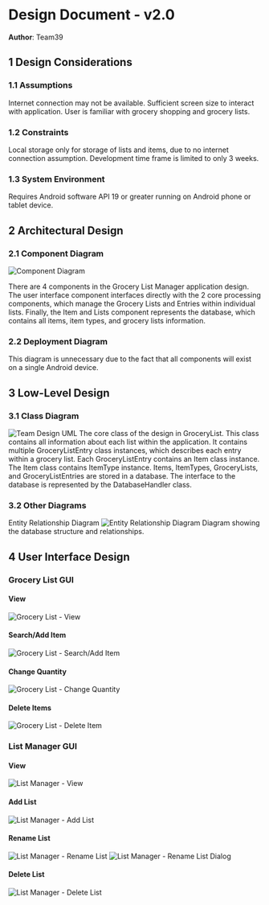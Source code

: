 # Design Document - v2.0
**Author**: Team39

## 1 Design Considerations
### 1.1 Assumptions
Internet connection may not be available. Sufficient screen size to interact with application. User is familiar with grocery shopping and grocery lists.

### 1.2 Constraints
Local storage only for storage of lists and items, due to no internet connection assumption. Development time frame is limited to only 3 weeks.

### 1.3 System Environment
Requires Android software API 19 or greater running on Android phone or tablet device.

## 2 Architectural Design
### 2.1 Component Diagram
![Component Diagram](design-component.png)

There are 4 components in the Grocery List Manager application design. The user interface component interfaces directly with the 2 core processing components, which manage the Grocery Lists and Entries within individual lists. Finally, the Item and Lists component represents the database, which contains all items, item types, and grocery lists information.

### 2.2 Deployment Diagram
This diagram is unnecessary due to the fact that all components will exist on a single Android device.

## 3 Low-Level Design
### 3.1 Class Diagram
![Team Design UML](../Design-Team/design-team.png)
The core class of the design in GroceryList. This class contains all information about each list within the application. It contains multiple GroceryListEntry class instances, which describes each entry within a grocery list. Each GroceryListEntry contains an Item class instance. The Item class contains ItemType instance. Items, ItemTypes, GroceryLists, and GroceryListEntries are stored in a database. The interface to the database is represented by the DatabaseHandler class. 

### 3.2 Other Diagrams
Entity Relationship Diagram
![Entity Relationship Diagram](erd.png)
Diagram showing the database structure and relationships.

## 4 User Interface Design

### Grocery List GUI
#### View
![Grocery List - View](gl_view.jpg) 
#### Search/Add Item
![Grocery List - Search/Add Item](gl_add_item.jpg) 
#### Change Quantity
![Grocery List - Change Quantity](gl_change_quantity.jpg)
#### Delete Items
![Grocery List - Delete Item](gl_delete_item.jpg)

### List Manager GUI
#### View
![List Manager - View](lm_view.jpg)
#### Add List
![List Manager - Add List](lm_add_list.jpg)
#### Rename List
![List Manager - Rename List](lm_rename_list.jpg)
![List Manager - Rename List Dialog](lm_rename_list_dialog.jpg)
#### Delete List
![List Manager - Delete List](lm_delete_list.jpg "Delete List")
